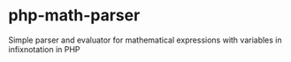 # php-math-parser
Simple parser and evaluator for mathematical expressions with variables in infixnotation in PHP
